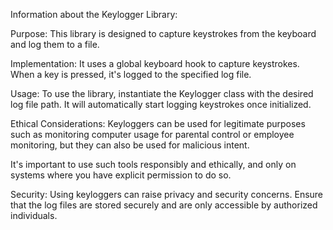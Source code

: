 Information about the Keylogger Library:


Purpose: This library is designed to capture keystrokes from the keyboard and log them to a file.

Implementation: It uses a global keyboard hook to capture keystrokes. When a key is pressed, it's logged to the specified log file.

Usage: To use the library, instantiate the Keylogger class with the desired log file path. It will automatically start logging keystrokes once initialized.

Ethical Considerations: Keyloggers can be used for legitimate purposes such as monitoring computer usage for parental control or employee monitoring, but they can also be used for malicious intent. 

It's important to use such tools responsibly and ethically, and only on systems where you have explicit permission to do so.

Security: Using keyloggers can raise privacy and security concerns. Ensure that the log files are stored securely and are only accessible by authorized individuals.
